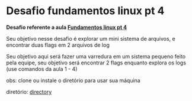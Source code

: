# Desafio fundamentos linux pt 4
**Desafio referente a aula [Fundamentos linux pt 4](../../aulas/linux/fundamentos/fundamentos$.md)**

Seu objetivo nesse desafio é explorar um mini sistema de arquivos, e encontrar duas flags em 2 arquivos de log

Seu objetivo aqui será fazer uma varredura em um sistema pequeno feito pela equipe, seu objetivo será encontrar 2 flags enquanto explora os logs (use comandos da aula 1 - 4)

obs: clone ou instale o diretório para usar sua máquina

diretório: [directory](../../directory/)

